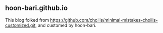 ## hoon-bari.github.io

This blog folked from https://github.com/choiiis/minimal-mistakes-choiiis-customized.git,
and customed by hoon-bari.
